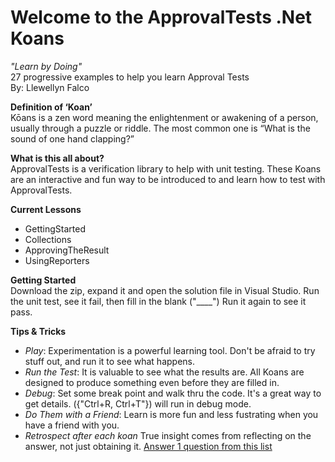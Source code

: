 # Welcome to the ApprovalTests .Net Koans #
_"Learn by Doing"_  
27 progressive examples to help you learn Approval Tests  
By: Llewellyn Falco 

**Definition of ‘Koan’**  
 Kōans is a zen word meaning the enlightenment or awakening of a person, usually through a puzzle or riddle. The most common one is “What is the sound of one hand clapping?”

**What is this all about?**  
ApprovalTests is a verification library to help with unit testing. 
These Koans are an interactive and fun way to be introduced to and learn how to test with ApprovalTests.

**Current Lessons**
 
- GettingStarted
- Collections
- ApprovingTheResult
- UsingReporters
 

**Getting Started**  
Download the zip, expand it and open the solution file in Visual Studio. 
Run the unit test, see it fail, then fill in the blank ("____") Run it again to see it pass.


**Tips & Tricks**  
  
- *Play*: Experimentation is a powerful learning tool. Don't be afraid to try stuff out, and run it to see what happens.
- *Run the Test*: It is valuable to see what the results are. All Koans are designed to produce something even before they are filled in.
- *Debug*: Set some break point and walk thru the code. It's a great way to get details. ({"Ctrl+R, Ctrl+T"}) will run in debug mode.
- *Do Them with a Friend*: Learn is more fun and less fustrating when you have a friend with you.
- *Retrospect after each koan* True insight comes from reflecting on the answer, not just obtaining it. [Answer 1 question from this list](https://github.com/approvals/ApprovalTests.Net.Koans/blob/master/Questions.md)


